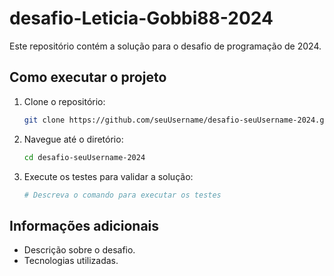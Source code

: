 # desafio-Leticia-Gobbi88-2024

Este repositório contém a solução para o desafio de programação de 2024.

## Como executar o projeto

1. Clone o repositório:
   ```bash
   git clone https://github.com/seuUsername/desafio-seuUsername-2024.git
   ```
2. Navegue até o diretório:
   ```bash
   cd desafio-seuUsername-2024
   ```

3. Execute os testes para validar a solução:
   ```bash
   # Descreva o comando para executar os testes
   ```

## Informações adicionais

- Descrição sobre o desafio.
- Tecnologias utilizadas.
